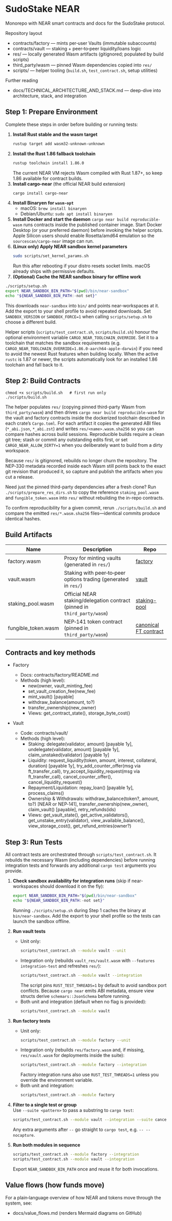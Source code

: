 # SudoStake NEAR

Monorepo with NEAR smart contracts and docs for the SudoStake protocol.

Repository layout
- contracts/factory — mints per‑user Vaults (immutable subaccounts)
- contracts/vault — staking + peer‑to‑peer liquidity/loans logic
- res/ — locally generated Wasm artifacts (gitignored; populated by build scripts)
- third_party/wasm — pinned Wasm dependencies copied into `res/`
- scripts/ — helper tooling (`build.sh`, `test_contract.sh`, setup utilities)

Further reading
- docs/TECHNICAL_ARCHITECTURE_AND_STACK.md — deep-dive into architecture, stack, and integration


## Step 1: Prepare Environment

Complete these steps in order before building or running tests:

1. **Install Rust stable and the wasm target**
   ```bash
   rustup target add wasm32-unknown-unknown
   ```
2. **Install the Rust 1.86 fallback toolchain**
   ```bash
   rustup toolchain install 1.86.0
   ```
   The current NEAR VM rejects Wasm compiled with Rust 1.87+, so keep 1.86 available for contract builds.
3. **Install cargo-near** (the official NEAR build extension)
   ```bash
   cargo install cargo-near
   ```
4. **Install Binaryen for `wasm-opt`**
   - macOS: `brew install binaryen`
   - Debian/Ubuntu: `sudo apt install binaryen`
5. **Install Docker and start the daemon**
   `cargo near build reproducible-wasm` runs contracts inside the published container image. Start Docker Desktop (or your preferred daemon) before invoking the helper scripts. Apple Silicon users should enable Rosetta/amd64 emulation so the `sourcescan/cargo-near` image can run.
6. **(Linux only) Apply NEAR sandbox kernel parameters**
   ```bash
   sudo scripts/set_kernel_params.sh
   ```
   Run this after rebooting if your distro resets socket limits. macOS already ships with permissive defaults.
7. **(Optional) Cache the NEAR sandbox binary for offline work**
  ```bash
  ./scripts/setup.sh
  export NEAR_SANDBOX_BIN_PATH="$(pwd)/bin/near-sandbox"
  echo "${NEAR_SANDBOX_BIN_PATH:-not set}"
  ```
   This downloads `near-sandbox` into `bin/` and points near-workspaces at it. Add the export to your shell profile to avoid repeated downloads. Set `SANDBOX_VERSION` or `SANDBOX_FORCE=1` when calling `scripts/setup.sh` to choose a different build.

Helper scripts (`scripts/test_contract.sh`, `scripts/build.sh`) honour the optional environment variable `CARGO_NEAR_TOOLCHAIN_OVERRIDE`. Set it to a toolchain that matches the sandbox requirements (e.g. `CARGO_NEAR_TOOLCHAIN_OVERRIDE=1.86.0-aarch64-apple-darwin`) if you need to avoid the newest Rust features when building locally. When the active `rustc` is 1.87 or newer, the scripts automatically look for an installed 1.86 toolchain and fall back to it.


## Step 2: Build Contracts
```
chmod +x scripts/build.sh   # first run only
./scripts/build.sh
```

The helper populates `res/` (copying pinned third-party Wasm from `third_party/wasm`) and then drives `cargo near build reproducible-wasm` for the vault and factory contracts inside the dockerized toolchain described in each crate’s `Cargo.toml`. For each artifact it copies the generated ABI files (`*_abi.json`, `*_abi.zst`) and writes `res/<name>.wasm.sha256` so you can compare hashes across build sessions. Reproducible builds require a clean git tree; stash or commit any outstanding edits first, or set `CARGO_NEAR_ALLOW_DIRTY=1` when you deliberately want to build from a dirty workspace.

Because `res/` is gitignored, rebuilds no longer churn the repository. The NEP‑330 metadata recorded inside each Wasm still points back to the exact git revision that produced it, so capture and publish the artifacts when you cut a release.

Need just the pinned third-party dependencies after a fresh clone? Run `./scripts/prepare_res_dirs.sh` to copy the reference `staking_pool.wasm` and `fungible_token.wasm` into `res/` without rebuilding the in-repo contracts.

To confirm reproducibility for a given commit, rerun `./scripts/build.sh` and compare the emitted `res/*.wasm.sha256` files—identical commits produce identical hashes.


## Build Artifacts

| Name | Description | Repo |
|------|-------------|------|
| factory.wasm | Proxy for minting vaults (generated in `res/`) | [factory](contracts/factory) |
| vault.wasm | Staking with peer‑to‑peer options trading (generated in `res/`) | [vault](contracts/vault) |
| staking_pool.wasm | Official NEAR staking/delegation contract (pinned in `third_party/wasm`) | [staking-pool](https://github.com/near/core-contracts/tree/master/staking-pool) |
| fungible_token.wasm | NEP‑141 token contract (pinned in `third_party/wasm`) | [canonical FT contract](https://github.com/near-examples/FT) |


## Contracts and key methods

- Factory
  - Docs: contracts/factory/README.md
  - Methods (high level):
    - new(owner, vault_minting_fee)
    - set_vault_creation_fee(new_fee)
    - mint_vault() [payable]
    - withdraw_balance(amount, to?)
    - transfer_ownership(new_owner)
    - Views: get_contract_state(), storage_byte_cost()

- Vault
  - Code: contracts/vault/
  - Methods (high level):
    - Staking: delegate(validator, amount) [payable 1y], undelegate(validator, amount) [payable 1y], claim_unstaked(validator) [payable 1y]
    - Liquidity: request_liquidity(token, amount, interest, collateral, duration) [payable 1y], try_add_counter_offer(msg via ft_transfer_call), try_accept_liquidity_request(msg via ft_transfer_call), cancel_counter_offer(), cancel_liquidity_request()
    - Repayment/Liquidation: repay_loan() [payable 1y], process_claims()
    - Ownership & Withdrawals: withdraw_balance(token?, amount, to?) [NEAR or NEP‑141], transfer_ownership(new_owner), claim_vault() [payable], retry_refunds(ids)
    - Views: get_vault_state(), get_active_validators(), get_unstake_entry(validator), view_available_balance(), view_storage_cost(), get_refund_entries(owner?)


## Step 3: Run Tests

All contract tests are orchestrated through `scripts/test_contract.sh`. It rebuilds the necessary Wasm (including dependencies) before running integration tests and forwards any additional `cargo test` arguments you provide.

1. **Check sandbox availability for integration runs** (skip if near-workspaces should download it on the fly):
   ```bash
   export NEAR_SANDBOX_BIN_PATH="$(pwd)/bin/near-sandbox"
   echo "${NEAR_SANDBOX_BIN_PATH:-not set}"
   ```
   Running `./scripts/setup.sh` during Step&nbsp;1 caches the binary at `bin/near-sandbox`. Add the export to your shell profile so the tests can launch the sandbox offline.

2. **Run vault tests**  
   - Unit only:
     ```bash
     scripts/test_contract.sh --module vault --unit
     ```
   - Integration only (rebuilds `vault_res/vault.wasm` with `--features integration-test` and refreshes `res/`):
     ```bash
     scripts/test_contract.sh --module vault --integration
     ```
     The script pins `RUST_TEST_THREADS=1` by default to avoid sandbox port conflicts. Because `cargo near` emits ABI metadata, ensure view structs derive `schemars::JsonSchema` before running.
   - Both unit and integration (default when no flag is provided):
     ```bash
     scripts/test_contract.sh --module vault
     ```

3. **Run factory tests**  
   - Unit only:
     ```bash
     scripts/test_contract.sh --module factory --unit
     ```
   - Integration only (rebuilds `res/factory.wasm` and, if missing, `res/vault.wasm` for deployments inside the suite):
     ```bash
     scripts/test_contract.sh --module factory --integration
     ```
     Factory integration runs also use `RUST_TEST_THREADS=1` unless you override the environment variable.
   - Both unit and integration:
     ```bash
     scripts/test_contract.sh --module factory
     ```

4. **Filter to a single test or group**  
   Use `--suite <pattern>` to pass a substring to `cargo test`:
   ```bash
   scripts/test_contract.sh --module vault --integration --suite cancel_counter_offer
   ```
   Any extra arguments after `--` go straight to `cargo test`, e.g. `-- --nocapture`.

5. **Run both modules in sequence**
   ```bash
   scripts/test_contract.sh --module factory --integration
   scripts/test_contract.sh --module vault --integration
   ```
   Export `NEAR_SANDBOX_BIN_PATH` once and reuse it for both invocations.


## Value flows (how funds move)

For a plain‑language overview of how NEAR and tokens move through the system, see:

- docs/value_flows.md (renders Mermaid diagrams on GitHub)

